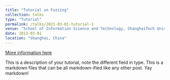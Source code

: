 ```yaml
---
title: "Tutorial on Fuzzing"
collection: talks
type: "Tutorial"
permalink: /talks/2021-03-01-tutorial-1
venue: "School of Information Science and Technology, ShanghaiTech University"
date: 2013-03-01
location: "Shanghai, China"
---
```


[More information here](http://exampleurl.com)

This is a description of your tutorial, note the different field in type. This is a markdown files that can be all markdown-ified like any other post. Yay markdown!
